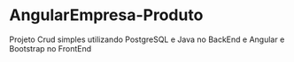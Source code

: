 # AngularEmpresa-Produto
 Projeto Crud simples utilizando PostgreSQL e Java no BackEnd e Angular e Bootstrap no FrontEnd
